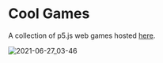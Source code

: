 # Cool Games

A collection of p5.js web games hosted <a href="https://joeyshi12.github.io/cool-games/platformer">here</a>.

![2021-06-27_03-46](https://user-images.githubusercontent.com/46363213/123541631-5f103d80-d6fa-11eb-946d-cb76944ef36a.png)
